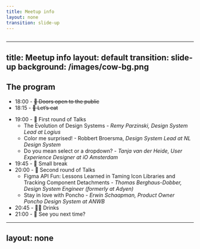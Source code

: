 ```yaml
---
title: Meetup info
layout: none
transition: slide-up
---
```


<img src="/images/cow-poster.png" alt=""/>

<!--
### Why did we organise this meetup
Remy and I both work on design systems. Love working in a multidisciplinary team. There is no design system without the joined effort in all these roles. About time we learn from each other in a wonderful evening of meeting peers and learning from experience.
-->

---
title: Meetup info
layout: default
transition: slide-up
background: /images/cow-bg.png
---

## The program

- 18:00 - ~~🚪 Doors open to the public~~
- 18:15 - ~~🍕 Let’s eat~~

<v-clicks depth="2">

- 19:00 - 📢 First round of Talks
  - The Evolution of Design Systems - *Remy Parzinski, Design System Lead at Logius*
  - Color me surprised! - Robbert Broersma, *Design System Lead at NL Design System*
  - Do you mean select or a dropdown? - *Tanja van der Heide, User Experience Designer at iO Amsterdam*
- 19:45 - 🍹 Small break
- 20:00 - 📢 Second round of Talks
  - Figma API Fun: Lessons Learned in Taming Icon Libraries and Tracking Component Detachments - *Thomas Berghaus-Dobber, Design System Engineer (formerly at Adyen)*
  - Stay in love with Poncho - *Erwin Schaapman, Product Owner Poncho Design System at ANWB*
- 20:45 - 🙋‍♀️ Drinks
- 21:00 - 🍻 See you next time?

</v-clicks>

<!--
**First Round of Talks:**
### The Evolution of Design Systems - Remy Parzinski, Design System Lead at Logius
Design Systems didn't appear out of thin air. I'll take you on a journey from NYC's Times Square to Design Systems using LEGOs.

### Color me surprised! - Robbert Broersma, Design System Lead at NL Design System
Did you know some people see your website completely in their own color scheme? Using a media query for forced-colors and some CSS custom properties, your website will become accessible in interesting new ways.

### Do you mean select or a dropdown? - Tanja van der Heide, User Experience Designer at iO Amsterdam
Common understanding is about more than words. Let's dive into the collaboration between design and development and how we can climb out of pitfalls together.

**Second Round of Talks:**

### Figma API Fun: Lessons Learned in Taming Icon Libraries and Tracking Component Detachments - Thomas Berghaus-Dobber, Design System Engineer (formerly at Adyen)
In my time at Adyen, I actively contributed to projects that extensively utilized the Figma API. These projects were focused on automating the syncing and distribution of icon libraries, and tracking component (mis)usage across the organization. Join me in this talk as I share my learnings and delve into some of the details of their implementation.

### Stay in love with Poncho - Erwin Schaapman, Product Owner Poncho Design System at ANWB
In a corporate organization like ANWB a team that is responsible for its design system faces a variety of challenges. Let's take a tour and meet these challenges and see what we do to make our stakeholders keep loving Poncho the Design System.

-->

---
layout: none
---

<img src="/images/cow-vue.jpg" alt="">
